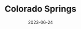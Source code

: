 ---
title: "Colorado Springs"
cc-type: city
date: 2023-06-24
hashtag: "colorado-springs"
state:
  - Colorado
tags:
  - city
  - Colorado
---